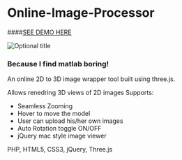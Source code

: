 # Online-Image-Processor

####[SEE DEMO HERE ](http://imagesimulator.webege.com/globe.php "http://imagesimulator.webege.com/globe.php") 


![](https://www.dropbox.com/s/fa2a90ya20q1fc5/image%20simulator.png?raw=1 "Optional title")

### Because I find matlab boring!

An online 2D to 3D image wrapper tool built using three.js.

Allows renedring 3D views of 2D images
Supports:

* Seamless Zooming
* Hover to move the model
* User can upload his/her own images
* Auto Rotation toggle ON/OFF
* jQuery mac style image viewer

PHP, HTML5, CSS3, jQuery, Three.js


